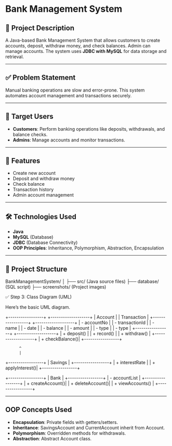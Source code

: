
# Bank Management System

## 📌 Project Description
A Java-based Bank Management System that allows customers to create accounts, deposit, withdraw money, and check balances. Admin can manage accounts. The system uses **JDBC with MySQL** for data storage and retrieval.

---

## ✅ Problem Statement
Manual banking operations are slow and error-prone. This system automates account management and transactions securely.

---

## 🎯 Target Users
- **Customers**: Perform banking operations like deposits, withdrawals, and balance checks.
- **Admins**: Manage accounts and monitor transactions.

---

## 🔑 Features
- Create new account
- Deposit and withdraw money
- Check balance
- Transaction history
- Admin account management

---

## 🛠 Technologies Used
- **Java**
- **MySQL** (Database)
- **JDBC** (Database Connectivity)
- **OOP Principles**: Inheritance, Polymorphism, Abstraction, Encapsulation

---

## 📂 Project Structure
BankManagementSystem/
│
├── src/ (Java source files)
├── database/ (SQL script)
├── screenshots/ (Project images)


✅ Step 3: Class Diagram (UML)

Here’s the basic UML diagram.

+-----------------+         +-------------------+
|     Account     |         |     Transaction   |
+-----------------+         +-------------------+
| - accountNo     |         | - transactionId  |
| - name          |         | - date           |
| - balance       |         | - amount         |
| - type          |         | - type           |
+-----------------+         +-------------------+
| + deposit()     |         | + record()       |
| + withdraw()    |         +-------------------+
| + checkBalance()|
+-----------------+

          ^
          |
+-----------------+
|    Savings      |
+-----------------+
| + interestRate  |
| + applyInterest()|
+-----------------+

+-----------------+
|      Bank       |
+-----------------+
| - accountList   |
+-----------------+
| + createAccount()|
| + deleteAccount()|
| + viewAccounts() |
+-----------------+

---

##  OOP Concepts Used
- **Encapsulation**: Private fields with getters/setters.
- **Inheritance**: SavingsAccount and CurrentAccount inherit from Account.
- **Polymorphism**: Overridden methods for withdrawals.
- **Abstraction**: Abstract Account class.
